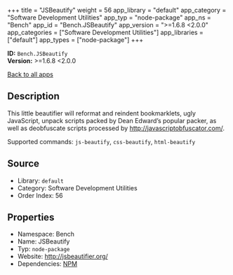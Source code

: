 ﻿+++
title = "JSBeautify"
weight = 56
app_library = "default"
app_category = "Software Development Utilities"
app_typ = "node-package"
app_ns = "Bench"
app_id = "Bench.JSBeautify"
app_version = ">=1.6.8 <2.0.0"
app_categories = ["Software Development Utilities"]
app_libraries = ["default"]
app_types = ["node-package"]
+++

**ID:** `Bench.JSBeautify`  
**Version:** >=1.6.8 <2.0.0  
<!--more-->

[Back to all apps](/apps/)

## Description
This little beautifier will reformat and reindent bookmarklets, ugly JavaScript,
unpack scripts packed by Dean Edward’s popular packer,
as well as deobfuscate scripts processed by <http://javascriptobfuscator.com/>.


Supported commands: `js-beautify`, `css-beautify`, `html-beautify`

## Source

* Library: `default`
* Category: Software Development Utilities
* Order Index: 56

## Properties

* Namespace: Bench
* Name: JSBeautify
* Typ: `node-package`
* Website: <http://jsbeautifier.org/>
* Dependencies: [NPM](/app/Bench.Npm)


